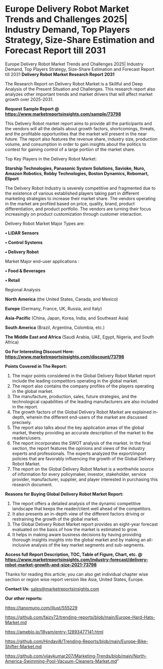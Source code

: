 # Europe Delivery Robot Market Trends and Challenges 2025| Industry Demand, Top Players Strategy, Size-Share Estimation and Forecast Report till 2031
Europe Delivery Robot Market Trends and Challenges 2025| Industry Demand, Top Players Strategy, Size-Share Estimation and Forecast Report till 2031
<strong>Delivery Robot Market Research Report 2031</strong>

The Research Report on Delivery Robot Market is a Skillful and Deep Analysis of the Present Situation and Challenges. This research report also analyzes other important trends and market drivers that will affect market growth over 2025-2031.

<strong>Request Sample Report @ <a href=https://www.marketreportsinsights.com/sample/73798>https://www.marketreportsinsights.com/sample/73798</a></strong>

This Delivery Robot market report aims to provide all the participants and the vendors will all the details about growth factors, shortcomings, threats, and the profitable opportunities that the market will present in the near future. The report also features the revenue share, industry size, production volume, and consumption in order to gain insights about the politics to contest for gaining control of a large portion of the market share.

Top Key Players in the Delivery Robot Market:

<strong>Starship Technologies, Panasonic System Solutions, Savioke, Nuro, Amazon Robotics, Robby Technologies, Boston Dynamics, Robomart, Eliport</strong>

The Delivery Robot Industry is severely competitive and fragmented due to the existence of various established players taking part in different marketing strategies to increase their market share. The vendors operating in the market are profiled based on price, quality, brand, product differentiation, and product portfolio. The vendors are turning their focus increasingly on product customization through customer interaction.

Delivery Robot Market Major Types are:

<strong>• LiDAR Sensors

• Control Systems

• Delivery Robot</strong>

Market Major end-user applications :

<strong>• Food & Beverages

• Retail</strong>

Regional Analysis

</u><strong><b>North America</b></strong> (the United States, Canada, and Mexico)

<strong><b>Europe </b></strong>(Germany, France, UK, Russia, and Italy)

<strong><b>Asia-Pacific</b></strong> (China, Japan, Korea, India, and Southeast Asia)

<strong><b>South America</b></strong> (Brazil, Argentina, Colombia, etc.)

<strong><b>The Middle East and Africa</b></strong> (Saudi Arabia, UAE, Egypt, Nigeria, and South Africa)

<strong>Go For Interesting Discount Here: <a href=https://www.marketreportsinsights.com/discount/73798>https://www.marketreportsinsights.com/discount/73798</a></strong>

<strong>Points Covered in The Report:</strong>
<ol>
  <li>The major points considered in the Global Delivery Robot Market report include the leading competitors operating in the global market.</li>
  <li>The report also contains the company profiles of the players operating in the global market.</li>
  <li>The manufacture, production, sales, future strategies, and the technological capabilities of the leading manufacturers are also included in the report.</li>
  <li>The growth factors of the Global Delivery Robot Market are explained in-depth, wherein the different end-users of the market are discussed precisely.</li>
  <li>The report also talks about the key application areas of the global market, thereby providing an accurate description of the market to the readers/users.</li>
  <li>The report incorporates the SWOT analysis of the market. In the final section, the report features the opinions and views of the industry experts and professionals. The experts analyzed the export/import policies that are favorably influencing the growth of the Global Delivery Robot Market.</li>
  <li>The report on the Global Delivery Robot Market is a worthwhile source of information for every policymaker, investor, stakeholder, service provider, manufacturer, supplier, and player interested in purchasing this research document.</li>
</ol>
<strong>Reasons for Buying Global Delivery Robot Market Report:</strong>

<ol>
  <li>The report offers a detailed analysis of the dynamic competitive landscape that keeps the reader/client well ahead of the competitors.</li>
  <li>It also presents an in-depth view of the different factors driving or restraining the growth of the global market.</li>
  <li>The Global Delivery Robot Market report provides an eight-year forecast evaluated on the basis of how the market is estimated to grow.</li>
  <li>It helps in making aware business decisions by having providing thorough insights insights into the global market and by making an all-inclusive analysis of the key market segments and sub-segments.</li>
</ol>
<strong>Access full Report Description, TOC, Table of Figure, Chart, etc. @ <a href=https://www.marketreportsinsights.com/industry-forecast/delivery-robot-market-growth-and-size-2021-73798>https://www.marketreportsinsights.com/industry-forecast/delivery-robot-market-growth-and-size-2021-73798</a></strong>


Thanks for reading this article; you can also get individual chapter wise section or region wise report version like Asia, United States, Europe.

<strong>Contact Us:</strong>
sales@marketreportsinsights.com

<strong>Our other reports:</strong>

<a href=https://tanomuno.com/illust/555229>https://tanomuno.com/illust/555229</a>

<a href=https://github.com/faizy72/trending-reports/blob/main/Europe-Hard-Hats-Market.md>https://github.com/faizy72/trending-reports/blob/main/Europe-Hard-Hats-Market.md</a>

<a href=https://ameblo.jp/18yam/entry-12893477141.html>https://ameblo.jp/18yam/entry-12893477141.html</a>

<a href=https://github.com/Hindavi8/Trending-Reports/blob/main/Europe-Bike-Shifter-Market.md>https://github.com/Hindavi8/Trending-Reports/blob/main/Europe-Bike-Shifter-Market.md</a>

<a href=https://github.com/vijaykumar207/Marketing-Trends/blob/main/North-America-Swimming-Pool-Vacuum-Cleaners-Market.md>https://github.com/vijaykumar207/Marketing-Trends/blob/main/North-America-Swimming-Pool-Vacuum-Cleaners-Market.md</a>"
